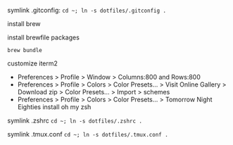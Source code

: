 symlink .gitconfig:
`cd ~; ln -s dotfiles/.gitconfig .`

install brew

install brewfile packages

`brew bundle`

customize iterm2
- Preferences > Profile > Window > Columns:800 and Rows:800
- Preferences > Profile > Colors > Color Presets... > Visit Online Gallery > Download zip > Color Presets... > Import > schemes
- Preferences > Profile > Colors > Color Presets... > Tomorrow Night Eighties
install oh my zsh

symlink .zshrc
`cd ~; ln -s dotfiles/.zshrc .`

symlink .tmux.conf
`cd ~; ln -s dotfiles/.tmux.conf .`


